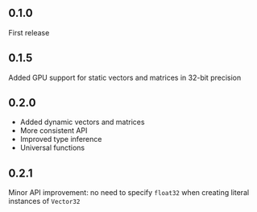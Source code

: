 0.1.0
-----

First release

0.1.5
-----

Added GPU support for static vectors and matrices in 32-bit precision

0.2.0
-----

* Added dynamic vectors and matrices
* More consistent API
* Improved type inference
* Universal functions

0.2.1
-----

Minor API improvement: no need to specify `float32` when creating literal
instances of `Vector32`